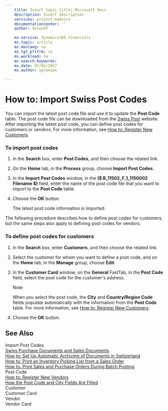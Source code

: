 ```yaml
---
    title: Insert topic title| Microsoft Docs
    description: Insert description
    services: project-madeira
    documentationcenter: ''
    author: SorenGP

    ms.service: dynamics365-financials
    ms.topic: article
    ms.devlang: na
    ms.tgt_pltfrm: na
    ms.workload: na
    ms.search.keywords:
    ms.date: 07/01/2017
    ms.author: sgroespe

---
```

# How to: Import Swiss Post Codes
You can import the latest post code file and use it to update the **Post Code** table. The post code file can be downloaded from the [Swiss Post](http://go.microsoft.com/fwlink/?LinkId=150292) website. After importing the latest post code, you can define post codes for customers or vendors. For more information, see [How to: Register New Customers](how-to-register-new-vendors.md).  
  
### To import post codes  
  
1.  In the **Search** box, enter **Post Codes**, and then choose the related link.  
  
2.  On the **Home** tab, in the **Process** group, choose **Import Post Codes**.  
  
3.  In the **Import Post Codes** window, in the **\($ B\_11502\_F\_1\_1150002 Filename $\)** field, enter the name of the post code file that you want to import to the **Post Code** table.  
  
4.  Choose the **OK** button.  
  
     The latest post code information is imported.  
  
 The following procedure describes how to define post codes for customers, but the same steps also apply to defining post codes for vendors.  
  
### To define post codes for customers  
  
1.  In the **Search** box, enter **Customers**, and then choose the related link.  
  
2.  Select the customer for whom you want to define a post code, and on the **Home** tab, in the **Manage** group, choose **Edit**.  
  
3.  In the **Customer Card** window, on the **General** FastTab, in the **Post Code** field, select the post code for the customer's address.  
  
    > [!NOTE]  
    >  When you select the post code, the **City** and **Country\/Region Code** fields populate automatically with the information from the **Post Code** table. For more information, see [How to: Register New Customers](how-to-register-new-customers.md).  
  
4.  Choose the **OK** button.  
  
## See Also  
 Import Post Codes   
 [Swiss Purchase Documents and Sales Documents](swiss-purchase-documents-and-sales-documents.md)   
 [How to: Set Up Automatic Archiving of Documents in Switzerland](how-to-set-up-automatic-archiving-of-documents-in-switzerland.md)   
 [How to: Print an Inventory Picking List from a Sales Order](how-to-print-an-inventory-picking-list-from-a-sales-order.md)   
 [How to: Print Sales and Purchase Orders During Batch Posting](how-to-print-sales-and-purchase-orders-during-batch-posting.md)   
 Post Code   
 [How to: Register New Vendors](how-to-register-new-vendors.md)   
 [How the Post Code and City Fields Are Filled](how-the-post-code-and-city-fields-are-filled.md)   
 Customer   
 Customer Card   
 Vendor   
 Vendor Card